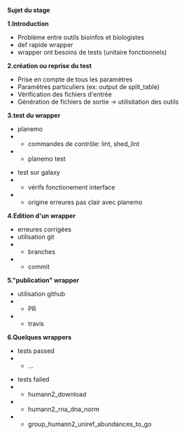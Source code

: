 **Sujet du stage**

**1.Introduction**  
+ Problème entre outils bioinfos et biologistes
+ def rapide wrapper
+ wrapper ont besoins de tests (unitaire fonctionnels)

**2.création ou reprise du test**  
+ Prise en compte de tous les paramètres
+ Paramètres particuliers (ex: output de split_table)
+ Vérification des fichiers d'entrée
+ Génération de fichiers de sortie -> utilisitation des outils

**3.test du wrapper**  
+ planemo  
+ + commandes de contrôle: lint, shed_lint
+ + planemo test  
- test sur galaxy  
- - vérifs fonctionement interface
- - origine erreures pas clair avec planemo
        
**4.Edition d'un wrapper**
+ erreures corrigées
+ utilisation git
+ + branches
+ + commit

**5."publication" wrapper**  
+ utilisation github
+ + PR
+ + travis

**6.Quelques wrappers**  
- tests passed
- - ...
+ tests failed
+ + humann2_download
+ + humann2_rna_dna_norm
+ + group_humann2_uniref_abundances_to_go
